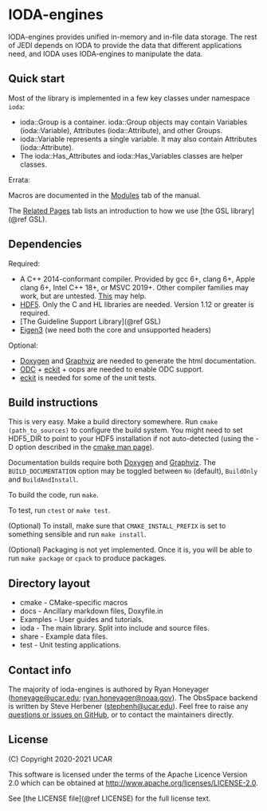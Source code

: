 # IODA-engines

IODA-engines provides unified in-memory and in-file data storage. The rest of JEDI
depends on IODA to provide the data that different applications need, and IODA uses
IODA-engines to manipulate the data.

## Quick start

Most of the library is implemented in a few key classes under namespace ```ioda```:

- ioda::Group is a container. ioda::Group objects may contain Variables (ioda::Variable), Attributes (ioda::Attribute), and other Groups.
- ioda::Variable represents a single variable. It may also contain Attributes (ioda::Attribute).
- The ioda::Has_Attributes and ioda::Has_Variables classes are helper classes.


Errata:

Macros are documented in the [Modules](./modules.html) tab of the manual.

The [Related Pages](./pages.html) tab lists an introduction to how we use [the GSL library](@ref GSL).


## Dependencies

Required:

- A C++ 2014-conformant compiler. Provided by gcc 6+, clang 6+, Apple clang 6+, Intel C++ 18+, or MSVC 2019+. Other compiler families may work, but are untested. [This](https://en.cppreference.com/w/cpp/compiler_support) may help.
- [HDF5](https://www.hdfgroup.org/solutions/hdf5/). Only the C and HL libraries are needed. Version 1.12 or greater is required.
- [The Guideline Support Library](@ref GSL)
- [Eigen3](https://eigen.tuxfamily.org/) (we need both the core and unsupported headers)

Optional:
- [Doxygen](http://www.doxygen.nl/) and [Graphviz](https://www.graphviz.org/) are needed to generate the html documentation.
- [ODC](https://github.com/ecmwf/odc) + [eckit](https://github.com/ecmwf/eckit) + oops are needed to enable ODC support.
- [eckit](https://github.com/ecmwf/eckit) is needed for some of the unit tests.

## Build instructions

This is very easy. Make a build directory somewhere. Run ```cmake (path_to_sources)``` to configure the build system. You might need to set HDF5_DIR to point to your HDF5 installation if not auto-detected (using the -D option described in the [cmake man page](https://cmake.org/cmake/help/latest/manual/cmake.1.html)).

Documentation builds require both [Doxygen](http://www.doxygen.nl/) and [Graphviz](https://www.graphviz.org/). The ```BUILD_DOCUMENTATION``` option may be toggled between ```No``` (default), ```BuildOnly``` and ```BuildAndInstall```.

To build the code, run ```make```.

To test, run ```ctest``` or ```make test```.

(Optional) To install, make sure that ```CMAKE_INSTALL_PREFIX``` is set to something sensible and run ```make install```.

(Optional) Packaging is not yet implemented. Once it is, you will be able to run ```make package``` or ```cpack``` to produce packages.

## Directory layout

- cmake - CMake-specific macros
- docs - Ancillary markdown files, Doxyfile.in
- Examples - User guides and tutorials.
- ioda - The main library. Split into include and source files.
- share - Example data files.
- test - Unit testing applications.

## Contact info

The majority of ioda-engines is authored by Ryan Honeyager (honeyage@ucar.edu; ryan.honeyager@noaa.gov). The ObsSpace backend is written by Steve Herbener (stephenh@ucar.edu). Feel free to raise any [questions or issues on GitHub](https://github.com/JCSDA/ioda-engines/issues), or to contact the maintainers directly.

## License

(C) Copyright 2020-2021 UCAR

This software is licensed under the terms of the Apache Licence Version 2.0
which can be obtained at http://www.apache.org/licenses/LICENSE-2.0.

See [the LICENSE file](@ref LICENSE) for the full license text.

